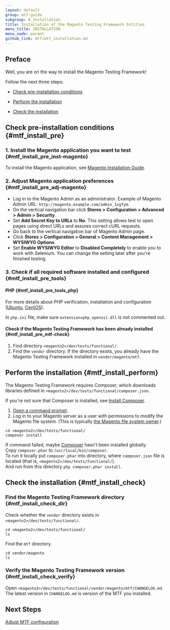 ```yaml
---
layout: default
group: mtf-guide
subgroup: B_Installation
title: Installation of the Magento Testing Framework Entities
menu_title: INSTALLATION
menu_node: parent
github_link: mtf/mtf_installation.md
---
```

<h2>Preface</h2>
Well, you are on the way to install the Magento Testing Framework!

Follow the next three steps:

- <a href="#mtf_install_pre">Check pre-installation conditions</a>

- <a href="#mtf_install_perform">Perform the installation</a>

- <a href="#mtf_install_check">Check the installation</a>

## Check pre-installation conditions {#mtf_install_pre}

### 1. Install the Magento application you want to test {#mtf_install_pre_inst-magento}
To install the Magento application, see <a href="{{ site.gdeurl }}install-gde/bk-install-guide.html">Magento Installation Guide</a>.

### 2. Adjust Magento application preferences {#mtf_install_pre_adj-magento}

-    Log in to the Magento Admin as an administrator. Example of Magento Admin URL: `http://magento.example.com/admin_1sgfym`.
-    On the vertical navigation bar click **Stores &gt; Configuration &gt; Advanced &gt; Admin &gt; Security**.
-    Set **Add Secret Key to URLs** to **No**. This setting allows test to open pages using direct URLs and assures correct cURL requests.
-    Go back to the vertical navigation bar of Magento Admin page.
-    Click **Stores &gt; Configuration &gt; General &gt; Content Management &gt; WYSIWYG Options**.
-    Set **Enable WYSIWYG Editor** to **Disabled Completely** to enable you to work with Selenium. You can change the setting later after you're finished testing.

### 3. Check if all required software installed and configured {#mtf_install_pre_tools}

#### PHP {#mtf_install_pre_tools_php}

For more details about PHP verification, installation and configuration (<a href="{{ site.gdeurl }}install-gde/prereq/php-ubuntu.html">Ubuntu</a>, <a href="{{ site.gdeurl }}install-gde/prereq/php-centos.html">CentOS</a>).

<div class="bs-callout bs-callout-warning">
    <p>In <code>php.ini</code> file, make sure <code>extension=php_openssl.dll</code> is not commented out.</p>
</div>

#### Check if the Magento Testing Framework has been already installed {#mtf_install_pre_mtf-check}

1. Find directory `<magento2>/dev/tests/functional/`.
1. Find the `vendor` directory. If the directory exists, you already have the Magento Testing Framework installed in `vendor/magento/mtf`.

## Perform the installation {#mtf_install_perform}

The Magento Testing Framework requires Composer, which downloads libraries defined in `<magento2>/dev/tests/functional/composer.json`.

<div class="bs-callout bs-callout-info" id="info">
  <p>If you're not sure that Composer is installed, see <a href="{{ site.gdeurl }}install-gde/install/composer-clone.html#instgde-prereq-compose-install">Install Composer</a>.</p>
</div>

1.    <a href="{{ site.gdeurl }}install-gde/basics/basics_login.html">Open a command prompt</a>.
1.    Log in to your Magento server as a user with permissions to modify the Magento file system. (This is typically <a href="{{ site.gdeurl }}install-gde/prereq/apache-user.html">the Magento file system owner</a>.)

    cd <magento2>/dev/tests/functional/
    composer install

<div class="bs-callout bs-callout-info" id="info">
  <p>If command failed, maybe <a href="https://getcomposer.org">Composer</a> hasn't been installed globally.<br/>
  Copy <code>composer.phar</code> to <code>/usr/local/bin/composer</code>.<br/>
  To run it locally put <code>composer.phar</code> into directory, where <code>composer.json</code> file is located (that is, <code>&lt;magento2&gt;/dev/tests/functional/</code>).<br/>
And run from this directory <code>php composer.phar install</code>.</p>
</div>


## Check the installation {#mtf_install_check}

### Find the Magento Testing Framework directory {#mtf_install_check_dir}

Check whether the `vendor` directory exists in `<magento2>/dev/tests/functional/`.

    cd <magento2>/dev/tests/functional/
    ls

Find the `mtf` directory.

    cd vendor/magento
    ls

### Verify the Magento Testing Framework version {#mtf_install_check_verify}

Open `<magento2>/dev/tests/functional/vendor/magento/mtf/CHANGELOG.md`. The latest version in `CHANGELOG.md` is version of the MTF you installed.

<h2 id="mtf_install_next">Next Steps</h2> <a href="{{ site.gdeurl }}mtf/mtf_quickstart/mtf_quickstart_config.html">Adjust MTF configuration </a>